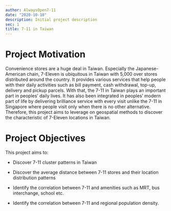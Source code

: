 ```yaml
---
author: AlwaysOpen7-11
date: "2020-10-10"
description: Initial project description
sec: 1
title: 7-11 in Taiwan 
---
```



# Project Motivation

Convenience stores are a huge deal in Taiwan. Especially the Japanese-American chain, 7-Eleven is ubiquitous in Taiwan with 5,000 over stores distributed around the country. It provides various services that help people with their daily activities such as bill payment, cash withdrawal, top-up, delivery and pickup parcels. With that, the 7-11 in Taiwan plays an important part in peoples’ daily lives. It has also been integrated in peoples’ modern part of life by delivering brilliance service with every visit unlike the 7-11 in Singapore where people visit only when there is no other alternative. Therefore, this project aims to leverage on geospatial methods to discover the characteristic of 7-Eleven locations in Taiwan.  
 

# Project Objectives 
This project aims to: 

* Discover 7-11 cluster patterns in Taiwan 

* Discover the average distance between 7-11 stores and their location distribution patterns 

* Identify the correlation between 7-11 and amenities such as MRT, bus interchange, school etc. 

* Identify the correlation between 7-11 and regional population density. 









